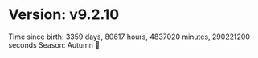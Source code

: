 # Version: v9.2.10
Time since birth: 3359 days, 80617 hours, 4837020 minutes, 290221200 seconds
Season: Autumn 🍁
